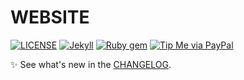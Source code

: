 # WEBSITE

[![LICENSE](https://img.shields.io/badge/license-MIT-lightgrey.svg)](https://raw.githubusercontent.com/mmistakes/minimal-mistakes/master/LICENSE)
[![Jekyll](https://img.shields.io/badge/jekyll-%3E%3D%203.7-blue.svg)](https://jekyllrb.com/)
[![Ruby gem](https://img.shields.io/gem/v/minimal-mistakes-jekyll.svg)](https://rubygems.org/gems/minimal-mistakes-jekyll)
[![Tip Me via PayPal](https://img.shields.io/badge/PayPal-tip%20me-green.svg?logo=paypal)](https://www.paypal.me/mmistakes)

:sparkles: See what's new in the [CHANGELOG](CHANGELOG.md).

<!-- ## Demo pages

| Name                                            | Description                                                   |
| ----------------------------------------------- | ------------------------------------------------------------- |
| [Post with Header Image][header-image-post]     | A post with a large header image.                             |
| [HTML Tags and Formatting Post][html-tags-post] | A variety of common markup showing how the theme styles them. |
| [Syntax Highlighting Post][syntax-post]         | Post displaying highlighted code.                             |
| [Post with a Gallery][gallery-post]             | A post showing several images wrapped in `<figure>` elements. |
| [Sample Collection Page][sample-collection]     | Single page from a collection.                                |
| [Categories Archive][categories-archive]        | Posts grouped by category.                                    |
| [Tags Archive][tags-archive]                    | Posts grouped by tag.                                         |

Additional sample posts are available under [posts archive][year-archive] on the demo site. Source files for these (and the entire demo site) can be found in [`/docs`](docs).

[header-image-post]: https://mmistakes.github.io/minimal-mistakes/layout-header-image-text-readability/
[gallery-post]: https://mmistakes.github.io/minimal-mistakes/post%20formats/post-gallery/
[html-tags-post]: https://mmistakes.github.io/minimal-mistakes/markup/markup-html-tags-and-formatting/
[syntax-post]: https://mmistakes.github.io/minimal-mistakes/markup-syntax-highlighting/
[sample-collection]: https://mmistakes.github.io/minimal-mistakes/recipes/chocolate-chip-cookies/
[categories-archive]: https://mmistakes.github.io/minimal-mistakes/categories/
[tags-archive]: https://mmistakes.github.io/minimal-mistakes/tags/
[year-archive]: https://mmistakes.github.io/minimal-mistakes/year-archive/ -->
